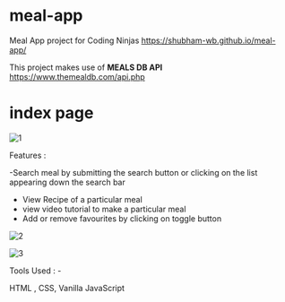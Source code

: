 # meal-app

Meal App project for Coding Ninjas  https://shubham-wb.github.io/meal-app/

This project  makes use of **MEALS DB API** https://www.themealdb.com/api.php 
# index page
![1](https://user-images.githubusercontent.com/90547108/161460396-cf7f1085-f728-4b12-8960-0349f256c718.JPG)

Features :

 -Search meal by submitting the search button or clicking on the list appearing down the search bar 
- View Recipe of a particular meal
- view video tutorial to make a particular meal
- Add or remove favourites by clicking on toggle button 

![2](https://user-images.githubusercontent.com/90547108/161460393-b308ff14-5700-474a-8a9b-e328b0858bc0.JPG)

![3](https://user-images.githubusercontent.com/90547108/161460395-0fa14e97-ec24-405f-9a37-1deaf5cd135d.JPG)


Tools Used : -

HTML , CSS, Vanilla JavaScript
